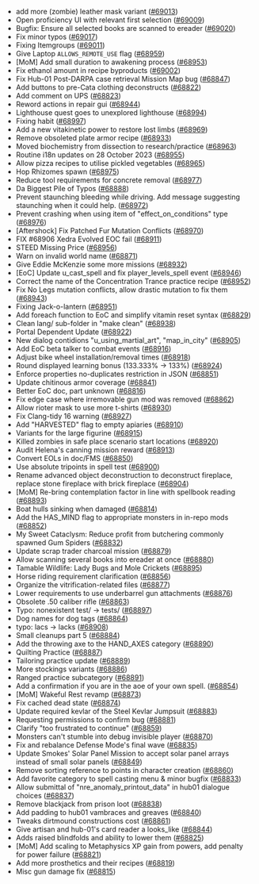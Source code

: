 * add more (zombie) leather mask variant ([#69013](https://github.com/CleverRaven/Cataclysm-DDA/pull/69013))
* Open proficiency UI with relevant first selection ([#69009](https://github.com/CleverRaven/Cataclysm-DDA/pull/69009))
* Bugfix: Ensure all selected books are scanned to ereader ([#69020](https://github.com/CleverRaven/Cataclysm-DDA/pull/69020))
* Fix minor typos ([#69017](https://github.com/CleverRaven/Cataclysm-DDA/pull/69017))
* Fixing Itemgroups ([#69011](https://github.com/CleverRaven/Cataclysm-DDA/pull/69011))
* Give Laptop `ALLOWS_REMOTE_USE` flag ([#68959](https://github.com/CleverRaven/Cataclysm-DDA/pull/68959))
* [MoM] Add small duration to awakening process ([#68953](https://github.com/CleverRaven/Cataclysm-DDA/pull/68953))
* Fix ethanol amount in recipe byproducts ([#69002](https://github.com/CleverRaven/Cataclysm-DDA/pull/69002))
* Fix Hub-01 Post-DARPA case retrieval Mission Map bug ([#68847](https://github.com/CleverRaven/Cataclysm-DDA/pull/68847))
* Add buttons to pre-Cata clothing deconstructs ([#68822](https://github.com/CleverRaven/Cataclysm-DDA/pull/68822))
* Add comment on UPS  ([#68823](https://github.com/CleverRaven/Cataclysm-DDA/pull/68823))
* Reword actions in repair gui ([#68944](https://github.com/CleverRaven/Cataclysm-DDA/pull/68944))
* Lighthouse quest goes to unexplored lighthouse ([#68994](https://github.com/CleverRaven/Cataclysm-DDA/pull/68994))
* Fixing habit ([#68997](https://github.com/CleverRaven/Cataclysm-DDA/pull/68997))
* Add a new vitakinetic power to restore lost limbs ([#68969](https://github.com/CleverRaven/Cataclysm-DDA/pull/68969))
* Remove obsoleted plate armor recipe  ([#68933](https://github.com/CleverRaven/Cataclysm-DDA/pull/68933))
* Moved biochemistry from dissection to research/practice ([#68963](https://github.com/CleverRaven/Cataclysm-DDA/pull/68963))
* Routine i18n updates on 28 October 2023 ([#68955](https://github.com/CleverRaven/Cataclysm-DDA/pull/68955))
* Allow pizza recipes to utilise pickled vegetables ([#68965](https://github.com/CleverRaven/Cataclysm-DDA/pull/68965))
* Hop Rhizomes spawn ([#68975](https://github.com/CleverRaven/Cataclysm-DDA/pull/68975))
* Reduce tool requirements for concrete removal ([#68977](https://github.com/CleverRaven/Cataclysm-DDA/pull/68977))
* Da Biggest Pile of Typos ([#68888](https://github.com/CleverRaven/Cataclysm-DDA/pull/68888))
* Prevent staunching bleeding while driving. Add message suggesting staunching when it could help. ([#68972](https://github.com/CleverRaven/Cataclysm-DDA/pull/68972))
* Prevent crashing when using item of "effect_on_conditions" type ([#68976](https://github.com/CleverRaven/Cataclysm-DDA/pull/68976))
* [Aftershock] Fix Patched Fur Mutation Conflicts ([#68970](https://github.com/CleverRaven/Cataclysm-DDA/pull/68970))
* FIX #68906  Xedra Evolved EOC fail ([#68911](https://github.com/CleverRaven/Cataclysm-DDA/pull/68911))
* STEED Missing Price ([#68956](https://github.com/CleverRaven/Cataclysm-DDA/pull/68956))
* Warn on invalid world name ([#68871](https://github.com/CleverRaven/Cataclysm-DDA/pull/68871))
* Give Eddie McKenzie some more missions ([#68932](https://github.com/CleverRaven/Cataclysm-DDA/pull/68932))
* [EoC] Update u_cast_spell and fix player_levels_spell event ([#68946](https://github.com/CleverRaven/Cataclysm-DDA/pull/68946))
* Correct the name of the Concentration Trance practice recipe ([#68952](https://github.com/CleverRaven/Cataclysm-DDA/pull/68952))
* Fix No Legs mutation conflicts, allow drastic mutation to fix them ([#68943](https://github.com/CleverRaven/Cataclysm-DDA/pull/68943))
* Fixing Jack-o-lantern ([#68951](https://github.com/CleverRaven/Cataclysm-DDA/pull/68951))
* Add foreach function to EoC and simplify vitamin reset syntax ([#68829](https://github.com/CleverRaven/Cataclysm-DDA/pull/68829))
* Clean lang/ sub-folder in "make clean" ([#68938](https://github.com/CleverRaven/Cataclysm-DDA/pull/68938))
* Portal Dependent Update ([#68922](https://github.com/CleverRaven/Cataclysm-DDA/pull/68922))
* New dialog contidions "u_using_martial_art", "map_in_city" ([#68905](https://github.com/CleverRaven/Cataclysm-DDA/pull/68905))
* Add EoC beta talker to combat events ([#68916](https://github.com/CleverRaven/Cataclysm-DDA/pull/68916))
* Adjust bike wheel installation/removal times ([#68918](https://github.com/CleverRaven/Cataclysm-DDA/pull/68918))
* Round displayed learning bonus (133.333% -> 133%) ([#68924](https://github.com/CleverRaven/Cataclysm-DDA/pull/68924))
* Enforce properties no-duplicates restriction in JSON ([#68851](https://github.com/CleverRaven/Cataclysm-DDA/pull/68851))
* Update chitinous armor coverage ([#68841](https://github.com/CleverRaven/Cataclysm-DDA/pull/68841))
* Better EoC doc, part unknown ([#68816](https://github.com/CleverRaven/Cataclysm-DDA/pull/68816))
* Fix edge case where irremovable gun mod was removed ([#68862](https://github.com/CleverRaven/Cataclysm-DDA/pull/68862))
* Allow rioter mask to use more t-shirts ([#68930](https://github.com/CleverRaven/Cataclysm-DDA/pull/68930))
* Fix Clang-tidy 16 warning ([#68927](https://github.com/CleverRaven/Cataclysm-DDA/pull/68927))
* Add "HARVESTED" flag to empty apiaries ([#68910](https://github.com/CleverRaven/Cataclysm-DDA/pull/68910))
* Variants for the large figurine ([#68915](https://github.com/CleverRaven/Cataclysm-DDA/pull/68915))
* Killed zombies in safe place scenario start locations ([#68920](https://github.com/CleverRaven/Cataclysm-DDA/pull/68920))
* Audit Helena's canning mission reward ([#68913](https://github.com/CleverRaven/Cataclysm-DDA/pull/68913))
* Convert EOLs in doc/FMS ([#68850](https://github.com/CleverRaven/Cataclysm-DDA/pull/68850))
* Use absolute tripoints in spell test ([#68900](https://github.com/CleverRaven/Cataclysm-DDA/pull/68900))
* Rename advanced object deconstruction to deconstruct fireplace, replace stone fireplace with brick fireplace ([#68904](https://github.com/CleverRaven/Cataclysm-DDA/pull/68904))
* [MoM] Re-bring contemplation factor in line with spellbook reading ([#68893](https://github.com/CleverRaven/Cataclysm-DDA/pull/68893))
* Boat hulls sinking when damaged ([#68814](https://github.com/CleverRaven/Cataclysm-DDA/pull/68814))
* Add the HAS_MIND flag to appropriate monsters in in-repo mods ([#68852](https://github.com/CleverRaven/Cataclysm-DDA/pull/68852))
* My Sweet Cataclysm: Reduce profit from butchering commonly spawned Gum Spiders ([#68832](https://github.com/CleverRaven/Cataclysm-DDA/pull/68832))
* Update scrap trader charcoal mission ([#68879](https://github.com/CleverRaven/Cataclysm-DDA/pull/68879))
* Allow scanning several books into ereader at once ([#68880](https://github.com/CleverRaven/Cataclysm-DDA/pull/68880))
* Tamable Wildlife: Lady Bugs and Mole Crickets ([#68895](https://github.com/CleverRaven/Cataclysm-DDA/pull/68895))
* Horse riding requirement clarification ([#68856](https://github.com/CleverRaven/Cataclysm-DDA/pull/68856))
* Organize the vitrification-related files ([#68877](https://github.com/CleverRaven/Cataclysm-DDA/pull/68877))
* Lower requirements to use underbarrel gun attachments ([#68876](https://github.com/CleverRaven/Cataclysm-DDA/pull/68876))
* Obsolete .50 caliber rifle ([#68863](https://github.com/CleverRaven/Cataclysm-DDA/pull/68863))
* Typo: nonexistent test/ -> tests/ ([#68897](https://github.com/CleverRaven/Cataclysm-DDA/pull/68897))
* Dog names for dog tags ([#68864](https://github.com/CleverRaven/Cataclysm-DDA/pull/68864))
* typo: lacs -> lacks ([#68908](https://github.com/CleverRaven/Cataclysm-DDA/pull/68908))
* Small cleanups part 5 ([#68884](https://github.com/CleverRaven/Cataclysm-DDA/pull/68884))
* Add the throwing axe to the HAND_AXES category ([#68890](https://github.com/CleverRaven/Cataclysm-DDA/pull/68890))
* Quilting Practice ([#68887](https://github.com/CleverRaven/Cataclysm-DDA/pull/68887))
* Tailoring practice update ([#68889](https://github.com/CleverRaven/Cataclysm-DDA/pull/68889))
* More stockings variants ([#68886](https://github.com/CleverRaven/Cataclysm-DDA/pull/68886))
* Ranged practice subcategory ([#68891](https://github.com/CleverRaven/Cataclysm-DDA/pull/68891))
* Add a confirmation if you are in the aoe of your own spell. ([#68854](https://github.com/CleverRaven/Cataclysm-DDA/pull/68854))
* [MoM] Wakeful Rest revamp ([#68873](https://github.com/CleverRaven/Cataclysm-DDA/pull/68873))
* Fix cached dead state ([#68874](https://github.com/CleverRaven/Cataclysm-DDA/pull/68874))
* Update required kevlar of the Steel Kevlar Jumpsuit ([#68883](https://github.com/CleverRaven/Cataclysm-DDA/pull/68883))
* Requesting permissions to confirm bug ([#68881](https://github.com/CleverRaven/Cataclysm-DDA/pull/68881))
* Clarify "too frustrated to continue" ([#68859](https://github.com/CleverRaven/Cataclysm-DDA/pull/68859))
* Monsters can't stumble into debug invisible player ([#68870](https://github.com/CleverRaven/Cataclysm-DDA/pull/68870))
* Fix and rebalance Defense Mode's final wave ([#68835](https://github.com/CleverRaven/Cataclysm-DDA/pull/68835))
* Update Smokes' Solar Panel Mission to accept solar panel arrays instead of small solar panels ([#68849](https://github.com/CleverRaven/Cataclysm-DDA/pull/68849))
* Remove sorting reference to points in character creation ([#68860](https://github.com/CleverRaven/Cataclysm-DDA/pull/68860))
* Add favorite category to spell casting menu & minor bugfix ([#68833](https://github.com/CleverRaven/Cataclysm-DDA/pull/68833))
* Allow submittal of "nre_anomaly_printout_data" in hub01 dialogue choices ([#68837](https://github.com/CleverRaven/Cataclysm-DDA/pull/68837))
* Remove blackjack from prison loot ([#68838](https://github.com/CleverRaven/Cataclysm-DDA/pull/68838))
* Add padding to hub01 vambraces and greaves ([#68840](https://github.com/CleverRaven/Cataclysm-DDA/pull/68840))
* Tweaks dirtmound constructions cost ([#68861](https://github.com/CleverRaven/Cataclysm-DDA/pull/68861))
* Give artisan and hub-01's card reader a looks_like ([#68844](https://github.com/CleverRaven/Cataclysm-DDA/pull/68844))
* Adds raised blindfolds and ability to lower them ([#68825](https://github.com/CleverRaven/Cataclysm-DDA/pull/68825))
* [MoM] Add scaling to Metaphysics XP gain from powers, add penalty for power failure ([#68821](https://github.com/CleverRaven/Cataclysm-DDA/pull/68821))
* Add more prosthetics and their recipes ([#68819](https://github.com/CleverRaven/Cataclysm-DDA/pull/68819))
* Misc gun damage fix ([#68815](https://github.com/CleverRaven/Cataclysm-DDA/pull/68815))
